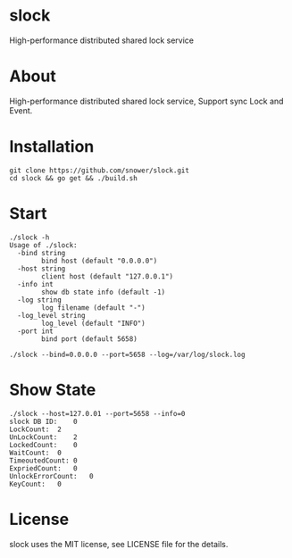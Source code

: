 # slock

High-performance distributed shared lock service

# About

High-performance distributed shared lock service, Support sync Lock and Event.

# Installation

```
git clone https://github.com/snower/slock.git
cd slock && go get && ./build.sh
```

# Start

```
./slock -h
Usage of ./slock:
  -bind string
    	bind host (default "0.0.0.0")
  -host string
    	client host (default "127.0.0.1")
  -info int
    	show db state info (default -1)
  -log string
    	log filename (default "-")
  -log_level string
    	log_level (default "INFO")
  -port int
    	bind port (default 5658)    	
```

```
./slock --bind=0.0.0.0 --port=5658 --log=/var/log/slock.log
```

# Show State

```
./slock --host=127.0.01 --port=5658 --info=0
slock DB ID:	0
LockCount:	2
UnLockCount:	2
LockedCount:	0
WaitCount:	0
TimeoutedCount:	0
ExpriedCount:	0
UnlockErrorCount:	0
KeyCount:	0
```

# License

slock uses the MIT license, see LICENSE file for the details.
